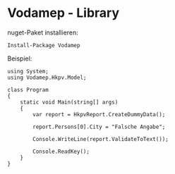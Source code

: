 # Vodamep - Library


nuget-Paket installieren:
```
Install-Package Vodamep
```

Beispiel:
```
using System;
using Vodamep.Hkpv.Model;

class Program
{
    static void Main(string[] args)
    {    
        var report = HkpvReport.CreateDummyData();

        report.Persons[0].City = "Falsche Angabe";

        Console.WriteLine(report.ValidateToText());

        Console.ReadKey();
    }
}
```



